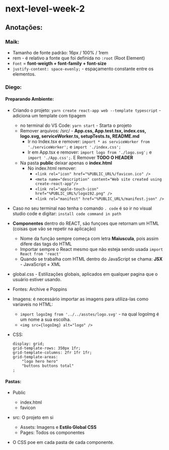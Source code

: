 # next-level-week-2

## Anotações:

### Maik:
* Tamanho de fonte padrão: 16px / 100% / 1rem
* rem - é relativo a fonte que foi definida no `:root` (Root Element)
* `Font` = **font-weigth + font-family + font-size**
* `justify-content: space-evenly;` - espaçamento constante entre os elementos.

### Diego:
#### Preparando Ambiente:
* Criando o projeto: `yarn create react-app web --template typescript` - adiciona um template com tipagem
   * no terminal do VS Code: `yarn start` - Starta o projeto
   * Remover arquivos: /src/ - **App.css, App.test.tsx, index.css, logo.svg, serviceWorker.ts, setupTests.ts, README.md**
      * Ir no Index.tsx e remover: `import * as serviceWorker from './serviceWorker';` e `import './index.css';`
      * Ir em App.tsx e remover: `import logo from './logo.svg';` e `import './App.css';`. E Remover **TODO O HEADER**
   * Na pasta **public** deixar apenas o **index.html**
      * No index.html remover: 
         * `<link rel="icon" href="%PUBLIC_URL%/favicon.ico" />`
         * `<meta name="description" content="Web site created using create-react-app"/>`
         * `<link rel="apple-touch-icon" href="%PUBLIC_URL%/logo192.png" />`
         * `<link rel="manifest" href="%PUBLIC_URL%/manifest.json" />`
* Caso no seu terminal nao tenha o comando `. code` é so ir no visual studio code e digitar: `install code command in path`

* **Componentes** dentro do REACT, são funçoes que retornam um HTML (coisas que vão se repetir na aplicação)
   * Nome da função sempre começa com letra **Maiuscula**, pois assim difere das tags do HTML
   * Importar sempre o React mesmo que não esteja sendo usada `import React from 'react'`
   * Quando se trabalha com HTML dentro do JavaScript se chama: **JSX** - JavaScript + XML
   
* global.css - Estilizações globais, aplicados em qualquer pagina que o usuário estiver usando.

* Fontes: Archive e Poppins

* Imagens: é necessário importar as imagens para utiliza-las como variaveis no HTML:
   * `import logoImg from '../../asstes/logo.svg'` - na qual logoImg é um nome a sua escolha.
   * `<img src={logoImg} alt="logo" />`

* CSS:
  ```
  display: grid;
  grid-template-rows: 350px 1fr;
  grid-template-columns: 2fr 1fr 1fr;
  grid-template-areas: 
      "logo hero hero"
      "buttons buttons total"
  ;
  ```


#### Pastas:
* Public
   * index.html 
   * favicon
* src: O projeto em si
   * Assets: Imagens e **Estilo Global CSS**
   * Pages: Todos os componentes
   
* O CSS poe em cada pasta de cada componente.


